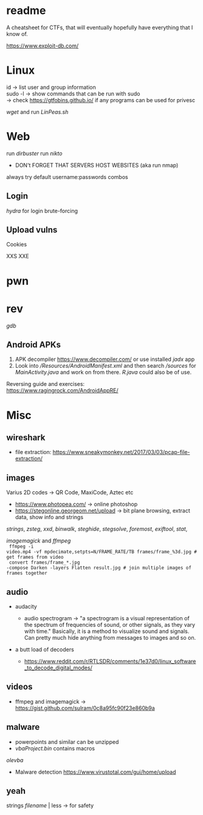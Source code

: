 # readme
A cheatsheet for CTFs, that will eventually hopefully have everything that I know of.

https://www.exploit-db.com/

# Linux
id <user> -> list user and group information <br>
sudo -l -> show commands that can be run with sudo <br>
  -> check https://gtfobins.github.io/ if any programs can be used for privesc <br>
 
_wget_ and run _LinPeas.sh_
  
# Web
  run _dirbuster_
  run _nikto_
  
  * DON't FORGET THAT SERVERS HOST WEBSITES (aka run nmap)
  
  always try default username:passwords combos
  
## Login
  _hydra_ for login brute-forcing

## Upload vulns
  
Cookies

XXS
XXE

# pwn

# rev
_gdb_
  
  
## Android APKs
  1) APK decompiler https://www.decompiler.com/ or use installed _jadx_ app
  2) Look into _/Resources/AndroidManifest.xml_ and then search _/sources_ for _MainActivity.java_ and work on from there. _R.java_ could also be of use.
  
  Reversing guide and exercises: https://www.ragingrock.com/AndroidAppRE/

# Misc

## wireshark
- file extraction: https://www.sneakymonkey.net/2017/03/03/pcap-file-extraction/
  
## images

  Varius 2D codes -> QR Code, MaxiCode, Aztec etc
  
  - https://www.photopea.com/
    -> online photoshop
  - https://stegonline.georgeom.net/upload
    -> bit plane browsing, extract data, show info and strings
  
  _strings_, _zsteg_, _xxd_, _binwalk_, _steghide_, _stegsolve_, _foremost_, _exiftool_, _stat_, 
  
 _imagemagick_ and _ffmpeg_
  <br><code> ffmpeg -i video.mp4 -vf mpdecimate,setpts=N/FRAME_RATE/TB frames/frame_%3d.jpg # get frames from video </code><br>
  <code> convert frames/frame_*.jpg -compose Darken -layers Flatten result.jpg # join multiple images of frames together </code>
  
  
## audio
  - audacity
    * audio spectrogram -> "a spectrogram is a visual representation of the spectrum of frequencies of sound, or other signals, as they vary with time." Basically, it is a method to visualize sound and signals. Can pretty much hide anything from messages to images and so on.
   
  - a butt load of decoders
    * https://www.reddit.com/r/RTLSDR/comments/1e37d0/linux_software_to_decode_digital_modes/
  
## videos
  - ffmpeg and imagemagick
    -> https://gist.github.com/sulram/0c8a95fc90f23e860b9a
## malware
* powerpoints and similar can be unzipped
* _vbaProject.bin_ contains macros
  
 _olevba_

  - Malware detection https://www.virustotal.com/gui/home/upload
  
## yeah
strings _filename_ | less -> for safety
